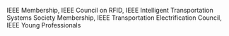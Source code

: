 IEEE Membership, IEEE Council on RFID, IEEE Intelligent Transportation Systems Society Membership, IEEE Transportation Electrification Council, IEEE Young Professionals
